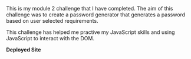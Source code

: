 This is my module 2 challenge that I have completed. The aim of this challenge was to create a password generator that generates a password based on user selected requirements.

This challenge has helped me practive my JavaScript skills and using JavaScript to interact with the DOM.

**Deployed Site**
